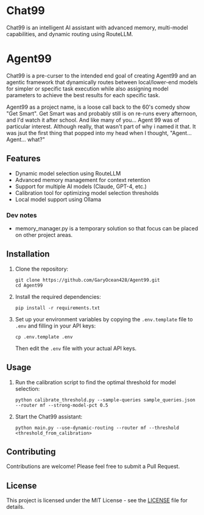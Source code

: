 # Chat99

Chat99 is an intelligent AI assistant with advanced memory, multi-model capabilities, and dynamic routing using RouteLLM.

# Agent99

Chat99 is a pre-curser to the intended end goal of creating Agent99 and an agentic framework that dynamically routes between local/lower-end models for simpler or specific task execution while also assigning model parameters to achieve the best results for each specific task.

Agent99 as a project name, is a loose call back to the 60's comedy show "Get Smart". Get Smart was and probably still is on re-runs every afternoon, and I'd watch it after school. And like many of you... Agent 99 was of particular interest. Although really, that wasn't part of why i named it that. It was jsut the first thing that popped into my head when I thought, "Agent... Agent... what?"

## Features

- Dynamic model selection using RouteLLM
- Advanced memory management for context retention
- Support for multiple AI models (Claude, GPT-4, etc.)
- Calibration tool for optimizing model selection thresholds
- Local model support using Ollama

### Dev notes

- memory_manager.py is a temporary solution so that focus can be placed on other project areas. 

## Installation

1. Clone the repository:
   ```
   git clone https://github.com/GaryOcean428/Agent99.git
   cd Agent99
   ```

2. Install the required dependencies:
   ```
   pip install -r requirements.txt
   ```

3. Set up your environment variables by copying the `.env.template` file to `.env` and filling in your API keys:
   ```
   cp .env.template .env
   ```
   Then edit the `.env` file with your actual API keys.

## Usage

1. Run the calibration script to find the optimal threshold for model selection:
   ```
   python calibrate_threshold.py --sample-queries sample_queries.json --router mf --strong-model-pct 0.5
   ```

2. Start the Chat99 assistant:
   ```
   python main.py --use-dynamic-routing --router mf --threshold <threshold_from_calibration>
   ```

## Contributing

Contributions are welcome! Please feel free to submit a Pull Request.

## License

This project is licensed under the MIT License - see the [LICENSE](LICENSE) file for details.
